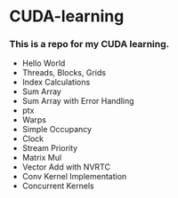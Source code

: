 # CUDA-learning
### This is a repo for my CUDA learning.
- Hello World
- Threads, Blocks, Grids
- Index Calculations
- Sum Array
- Sum Array with Error Handling
- ptx
- Warps
- Simple Occupancy
- Clock
- Stream Priority
- Matrix Mul
- Vector Add with NVRTC
- Conv Kernel Implementation
- Concurrent Kernels
